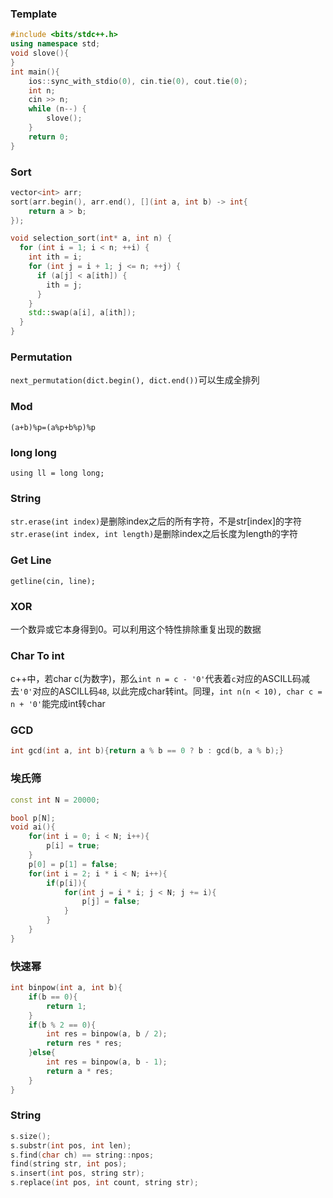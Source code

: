 ### Template


```c++
#include <bits/stdc++.h>
using namespace std;
void slove(){
}
int main(){
    ios::sync_with_stdio(0), cin.tie(0), cout.tie(0);
    int n;
    cin >> n;
    while (n--) {
        slove();
    }
    return 0;
}
```

### Sort

```c++
vector<int> arr;
sort(arr.begin(), arr.end(), [](int a, int b) -> int{
    return a > b;
});
```

```c++
void selection_sort(int* a, int n) {
  for (int i = 1; i < n; ++i) {
    int ith = i;
    for (int j = i + 1; j <= n; ++j) {
      if (a[j] < a[ith]) {
        ith = j;
      }
    }
    std::swap(a[i], a[ith]);
  }
}
```

### Permutation

`next_permutation(dict.begin(), dict.end())`可以生成全排列

### Mod

`(a+b)%p=(a%p+b%p)%p`

### long long

`using ll = long long;`

### String 

`str.erase(int index)`是删除index之后的所有字符，不是str[index]的字符
`str.erase(int index, int length)`是删除index之后长度为length的字符

### Get Line

`getline(cin, line);`

### XOR

一个数异或它本身得到0。可以利用这个特性排除重复出现的数据

### Char To int

c++中，若char c(为数字)，那么`int n = c - '0'`代表着`c`对应的ASCILL码减去`'0'`对应的ASCILL码`48`, 以此完成char转int。同理，`int n(n < 10), char c = n + '0'`能完成int转char

### GCD

```c++
int gcd(int a, int b){return a % b == 0 ? b : gcd(b, a % b);}
```

### 埃氏筛

```cpp
const int N = 20000;

bool p[N];
void ai(){
    for(int i = 0; i < N; i++){
        p[i] = true;
    }
    p[0] = p[1] = false;
    for(int i = 2; i * i < N; i++){
        if(p[i]){
            for(int j = i * i; j < N; j += i){
                p[j] = false;
            }
        }
    }
}
```

### 快速幂

```c++
int binpow(int a, int b){
    if(b == 0){
        return 1;
    }
    if(b % 2 == 0){
        int res = binpow(a, b / 2);
        return res * res;
    }else{
        int res = binpow(a, b - 1);
        return a * res;
    }
}
```

### String

```c++
s.size();
s.substr(int pos, int len);
s.find(char ch) == string::npos;
find(string str, int pos);
s.insert(int pos, string str);
s.replace(int pos, int count, string str);
```

